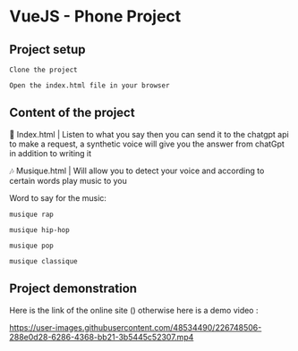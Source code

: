 # VueJS - Phone Project

<h2> Project setup </h2>

```
Clone the project
```

```
Open the index.html file in your browser
```

## Content of the project

📜 Index.html | Listen to what you say then you can send it to the chatgpt api to make a request, a synthetic voice will give you the answer from chatGpt in addition 
to writing it

🎶 Musique.html | Will allow you to detect your voice and according to certain words play music to you

Word to say for the music:

```
musique rap
```

```
musique hip-hop
```

```
musique pop
```

```
musique classique
```

## Project demonstration

Here is the link of the online site () otherwise here is a demo video :

https://user-images.githubusercontent.com/48534490/226748506-288e0d28-6286-4368-bb21-3b5445c52307.mp4

